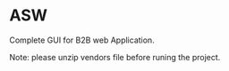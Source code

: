 # ASW
Complete GUI for B2B web Application.

Note: please unzip vendors file before runing the project.
